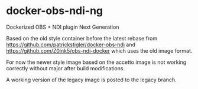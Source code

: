 # docker-obs-ndi-ng
Dockerized OBS + NDI plugin Next Generation

Based on the old style container before the latest rebase from 
https://github.com/patrickstigler/docker-obs-ndi
and https://github.com/Z0ink5/obs-ndi-docker which uses the old image format. 

For now the newer style image based on the accetto image is not working correctly without major after build modifications. 

A working version of the legacy image is posted to the legacy branch.

